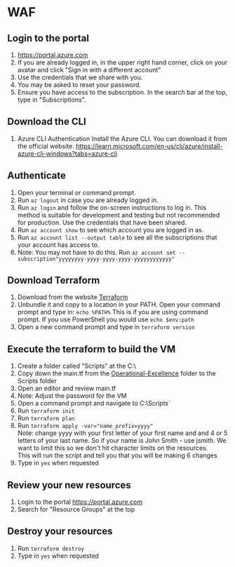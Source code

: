 # WAF

## Login to the portal
1. https://portal.azure.com
2. If you are already logged in, in the upper right hand corner, click on your avatar and click "Sign in with a different account"
2. Use the credentials that we share with you.
3. You may be asked to reset your password.
3. Ensure you have access to the subscription.  In the search bar at the top, type in "Subscriptions".

## Download the CLI

1. Azure CLI Authentication
Install the Azure CLI. You can download it from the official website.  https://learn.microsoft.com/en-us/cli/azure/install-azure-cli-windows?tabs=azure-cli

## Authenticate
1. Open your terminal or command prompt.
2. Run `az logout` in case you are already logged in.
2. Run `az login` and follow the on-screen instructions to log in. This method is suitable for development and testing but not recommended for production.  Use the credentials that have been shared.
3. Run `az account show` to see which account you are logged in as.
3. Run `az account list --output table` to see all the subscriptions that your account has access to.
4. Note:  You may not have to do this.  Run `az account set --subscription"yyyyyyyy-yyyy-yyyy-yyyy-yyyyyyyyyyyy"
`

## Download Terraform

1. Download from the website [Terraform](https://developer.hashicorp.com/terraform/install?product_intent=terraform)
2. Unbundle it and copy to a location in your PATH.  Open your command prompt and type in: `echo %PATH%`  This is if you are using command prompt.  If you use PowerShell you would use `echo $env:path`
3. Open a new command prompt and type in `terraform version`

## Execute the terraform to build the VM
1. Create a folder called "Scripts" at the C:\
2. Copy down the main.tf from the [Operational-Excellence](https://github.com/jamiegunn/WAF/blob/main/Operational-Excellence/main.tf) folder to the Scripts folder
3. Open an editor and review main.tf
4. Note:  Adjust the password for the VM
5. Open a command prompt and navigate to C:\Scripts`
6. Run `terraform init`
7. Run `terraform plan`
8. Run `terraform apply -var="name_prefix=yyyy"`  
Note:  change yyyy with your first letter of your first name and and 4 or 5 letters of your last name.  So if your name is John Smith - use jsmith.  We want to limit this so we don't hit character limits on the resources.  
This will run the script and tell you that you will be making 6 changes
6. Type in `yes` when requested

## Review your new resources

1. Login to the portal https://portal.azure.com
2. Search for "Resource Groups" at the top

## Destroy your resources

1. Run `terraform destroy`
2. Type in `yes` when requested